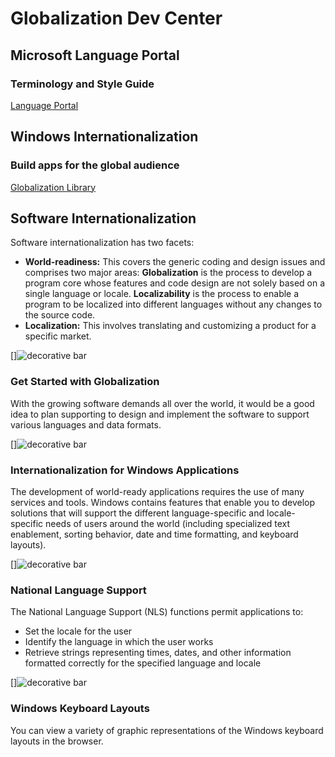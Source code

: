 # Globalization Dev Center

[](# "Swipe Previous")
## Microsoft Language Portal

### Terminology and Style Guide

[Language Portal](https://www.microsoft.com/Language)

## Windows Internationalization

### Build apps for the global audience

[Globalization Library](https://dev.windows.com/en-us/internationalization)

## Software Internationalization

Software internationalization has two facets:

-   **World-readiness:** This covers the generic coding and design issues and comprises two major areas: **Globalization** is the process to develop a program core whose features and code design are not solely based on a single language or locale. **Localizability** is the process to enable a program to be localized into different languages without any changes to the source code.
-   **Localization:** This involves translating and customizing a product for a specific market.

[](https://msdn.microsoft.com/en-us/library/mt642951)
[]![decorative bar](/media/hubs/globalization/IC846669.jpg "decorative bar")

### Get Started with Globalization

With the growing software demands all over the world, it would be a good idea to plan supporting to design and implement the software to support various languages and data formats.

[](https://msdn.microsoft.com/en-us/library/dd318661(vs.85).aspx "https://msdn.microsoft.com/en-us/library/dd318661(VS.85).aspx")
[]![ decorative bar](/media/hubs/globalization/IC846669.jpg " decorative bar")

### Internationalization for Windows Applications

The development of world-ready applications requires the use of many services and tools. Windows contains features that enable you to develop solutions that will support the different language-specific and locale-specific needs of users around the world (including specialized text enablement, sorting behavior, date and time formatting, and keyboard layouts).

[](https://msdn.microsoft.com/library/dd317708(vs.85).aspx "https://msdn.microsoft.com/library/dd317708(VS.85).aspx")
[]![ decorative bar](/media/hubs/globalization/IC846669.jpg " decorative bar")

### National Language Support

The National Language Support (NLS) functions permit applications to:

-   Set the locale for the user
-   Identify the language in which the user works
-   Retrieve strings representing times, dates, and other information formatted correctly for the specified language and locale

[](https://msdn.microsoft.com/en-us/library/mt644793)
[]![ decorative bar](/media/hubs/globalization/IC846669.jpg " decorative bar")

### Windows Keyboard Layouts

You can view a variety of graphic representations of the Windows keyboard layouts in the browser.

